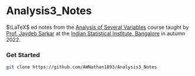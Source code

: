 # Analysis3_Notes

$\LaTeX$ ed notes from the [Analysis of Several Variables](https://www.isibang.ac.in/~adean/infsys/database/Bmath/ASV.html) course taught by [Prof. Jaydeb Sarkar](https://www.isibang.ac.in/~jay/) at the [Indian Statistical Institute, Bangalore](https://www.isibang.ac.in) in autumn 2022.

### Get Started

```bash
git clone https://github.com/AWNathan1893/Analysis3_Notes
```
